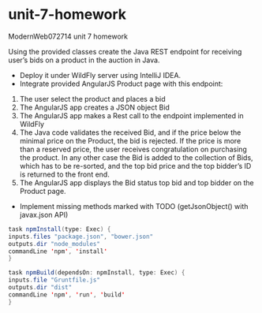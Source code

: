 unit-7-homework
===============

ModernWeb072714 unit 7 homework

Using the provided classes create the Java REST endpoint for receiving user’s bids on a
product in the auction in Java.
* Deploy it under WildFly server using IntelliJ IDEA.
* Integrate provided AngularJS Product page with this endpoint:
1. The user select the product and places a bid
2. The AngularJS app creates a JSON object Bid
3. The AngularJS app makes a Rest call to the endpoint implemented in WildFly
4. The Java code validates the received Bid, and if the price below the minimal price on
the Product, the bid is rejected. If the price is more than a reserved price, the user
receives congratulation on purchasing the product. In any other case the Bid is added to
the collection of Bids, which has to be re-sorted, and the top bid price and the top
bidder’s ID is returned to the front end.
5. The AngularJS app displays the Bid status top bid and top bidder on the Product page.
* Implement missing methods marked with TODO (getJsonObject() with javax.json API)

```java
task npmInstall(type: Exec) {
inputs.files "package.json", "bower.json"
outputs.dir "node_modules"
commandLine 'npm', 'install'
}

task npmBuild(dependsOn: npmInstall, type: Exec) {
inputs.file "Gruntfile.js"
outputs.dir "dist"
commandLine 'npm', 'run', 'build'
}
```
